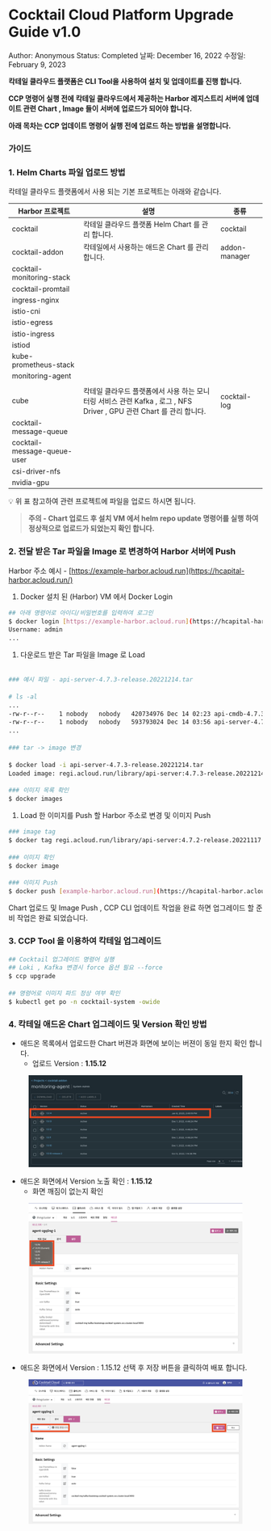 # Cocktail Cloud Platform Upgrade Guide v1.0

Author: Anonymous Status: Completed 날짜: December 16, 2022 수정일: February 9, 2023

**칵테일 클라우드 플랫폼은 CLI Tool을 사용하여 설치 및 업데이트를 진행 합니다.**

**CCP 명령어 실행 전에 칵테일 클라우드에서 제공하는 Harbor 레지스트리 서버에 업데이트 관련 Chart , Image 들이 서버에 업로드가 되어야 합니다.**

**아래 목차는 CCP 업데이트 명령어 실행 전에 업로드 하는 방법을 설명합니다.**

### 가이드

### 1. Helm Charts 파일 업로드 방법

칵테일 클라우드 플랫폼에서 사용 되는 기본 프로젝트는 아래와 같습니다.

| Harbor 프로젝트                 | 설명                                                                                | 종류            |
| --------------------------- | --------------------------------------------------------------------------------- | ------------- |
| cocktail                    | 칵테일 클라우드 플랫폼 Helm Chart 를 관리 합니다.                                                 | cocktail      |
| cocktail-addon              | 칵테일에서 사용하는 애드온 Chart 를 관리 합니다.                                                    | addon-manager |
| cocktail-monitoring-stack   |                                                                                   |               |
| cocktail-promtail           |                                                                                   |               |
| ingress-nginx               |                                                                                   |               |
| istio-cni                   |                                                                                   |               |
| istio-egress                |                                                                                   |               |
| istio-ingress               |                                                                                   |               |
| istiod                      |                                                                                   |               |
| kube-prometheus-stack       |                                                                                   |               |
| monitoring-agent            |                                                                                   |               |
|                             |                                                                                   |               |
| cube                        | 칵테일 클라우드 플랫폼에서 사용 하는 모니터링 서비스 관련 Kafka , 로그 , NFS Driver , GPU 관련 Chart 를 관리 합니다. | cocktail-log  |
| cocktail-message-queue      |                                                                                   |               |
| cocktail-message-queue-user |                                                                                   |               |
| csi-driver-nfs              |                                                                                   |               |
| nvidia-gpu                  |                                                                                   |               |

💡 위 표 참고하여 관련 프로젝트에 파일을 업로드 하시면 됩니다.

> **주의 - Chart 업로드 후 설치 VM 에서 helm repo update 명령어를 실행 하여 정상적으로 업로드가 되었는지 확인 합니다.**

### 2. 전달 받은 Tar 파일을 Image 로 변경하여 Harbor 서버에 Push

Harbor 주소 예시 - [https://example-harbor.acloud.run](https://hcapital-harbor.acloud.run/)

1. Docker 설치 된 (Harbor) VM 에서 Docker Login

```bash
## 아래 명령어로 아이디/비밀번호를 입력하여 로그인
$ docker login [https://example-harbor.acloud.run](https://hcapital-harbor.acloud.run/)
Username: admin
...
```

1. 다운로드 받은 Tar 파일을 Image 로 Load

```bash

### 예시 파일 - api-server-4.7.3-release.20221214.tar

# ls -al
...
-rw-r--r--    1 nobody   nobody   420734976 Dec 14 02:23 api-cmdb-4.7.3-release.20221201.tar
-rw-r--r--    1 nobody   nobody   593793024 Dec 14 03:56 api-server-4.7.3-release.20221214.tar
...

### tar -> image 변경

$ docker load -i api-server-4.7.3-release.20221214.tar
Loaded image: regi.acloud.run/library/api-server:4.7.3-release.20221214

### 이미지 목록 확인
$ docker images

```

1. Load 한 이미지를 Push 할 Harbor 주소로 변경 및 이미지 Push

```bash
### image tag 
$ docker tag regi.acloud.run/library/api-server:4.7.2-release.20221117 [example-harbor.acloud.run](https://hcapital-harbor.acloud.run/)/library/api-server:4.7.2-release.20221117

### 이미지 확인
$ docker image 

### 이미지 Push
$ docker push [example-harbor.acloud.run](https://hcapital-harbor.acloud.run/)/library/api-server:4.7.2-release.20221117
```

Chart 업로드 및 Image Push , CCP CLI 업데이트 작업을 완료 하면 업그레이드 할 준비 작업은 완료 되었습니다.

### 3. CCP Tool 을 이용하여 칵테일 업그레이드

```bash
## Cocktail 업그레이드 명령어 실행
## Loki , Kafka 변경시 force 옵션 필요 --force
$ ccp upgrade 

## 명령어로 이미지 파드 정상 여부 확인
$ kubectl get po -n cocktail-system -owide 

```

### 4. 칵테일 애드온 Chart 업그레이드 및 Version 확인 방법

* 애드온 목록에서 업로드한 Chart 버젼과 화면에 보이는 버젼이 동일 한지 확인 합니다.
  * 업로드 Version : **1.15.12**

<figure><img src=".gitbook/assets/Untitled 2.png" alt=""><figcaption></figcaption></figure>

* 애드온 화면에서 Version 노출 확인 : **1.15.12**
  * 화면 깨짐이 없는지 확인

<figure><img src=".gitbook/assets/Untitled 3.png" alt=""><figcaption></figcaption></figure>

* 애드온 화면에서 Version : 1.15.12 선택 후 저장 버튼을 클릭하여 배포 합니다.

<figure><img src=".gitbook/assets/Untitled 4.png" alt=""><figcaption></figcaption></figure>
